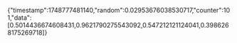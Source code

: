 {"timestamp":1748777481140,"random":0.02953676038530717,"counter":101,"data":[0.5014436674608431,0.9621790275543092,0.547212121124041,0.3986268175269718]}
